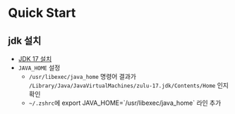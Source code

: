 # Quick Start

## jdk 설치

- [JDK 17 설치](https://www.azul.com/downloads/?package=jdk)
- `JAVA_HOME` 설정
    - `/usr/libexec/java_home` 명령어 결과가 `/Library/Java/JavaVirtualMachines/zulu-17.jdk/Contents/Home` 인지 확인
    - `~/.zshrc`에 export JAVA_HOME=\`/usr/libexec/java_home\` 라인 추가

